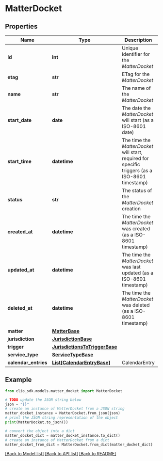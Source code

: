 # MatterDocket


## Properties

Name | Type | Description | Notes
------------ | ------------- | ------------- | -------------
**id** | **int** | Unique identifier for the *MatterDocket* | [optional] 
**etag** | **str** | ETag for the *MatterDocket* | [optional] 
**name** | **str** | The name of the *MatterDocket* | [optional] 
**start_date** | **date** | The date the *MatterDocket* will start (as a ISO-8601 date) | [optional] 
**start_time** | **datetime** | The time the *MatterDocket* will start, required for specific triggers (as a ISO-8601 timestamp) | [optional] 
**status** | **str** | The status of the *MatterDocket* creation | [optional] 
**created_at** | **datetime** | The time the *MatterDocket* was created (as a ISO-8601 timestamp) | [optional] 
**updated_at** | **datetime** | The time the *MatterDocket* was last updated (as a ISO-8601 timestamp) | [optional] 
**deleted_at** | **datetime** | The time the *MatterDocket* was deleted (as a ISO-8601 timestamp) | [optional] 
**matter** | [**MatterBase**](MatterBase.md) |  | [optional] 
**jurisdiction** | [**JurisdictionBase**](JurisdictionBase.md) |  | [optional] 
**trigger** | [**JurisdictionsToTriggerBase**](JurisdictionsToTriggerBase.md) |  | [optional] 
**service_type** | [**ServiceTypeBase**](ServiceTypeBase.md) |  | [optional] 
**calendar_entries** | [**List[CalendarEntryBase]**](CalendarEntryBase.md) | CalendarEntry | [optional] 

## Example

```python
from clio_sdk.models.matter_docket import MatterDocket

# TODO update the JSON string below
json = "{}"
# create an instance of MatterDocket from a JSON string
matter_docket_instance = MatterDocket.from_json(json)
# print the JSON string representation of the object
print(MatterDocket.to_json())

# convert the object into a dict
matter_docket_dict = matter_docket_instance.to_dict()
# create an instance of MatterDocket from a dict
matter_docket_from_dict = MatterDocket.from_dict(matter_docket_dict)
```
[[Back to Model list]](../README.md#documentation-for-models) [[Back to API list]](../README.md#documentation-for-api-endpoints) [[Back to README]](../README.md)


